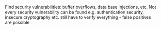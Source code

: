 Find security vulnerabilities: buffer overflows, data base injections, etc.
Not every security vulnerability can be found e.g. authentication security, insecure cryptography etc.
still have to verify everything - false positives are possible